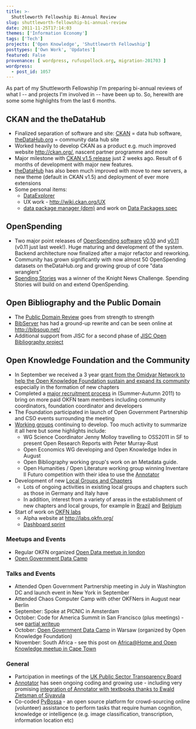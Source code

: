```yaml
---
title: >-
  Shuttleworth Fellowship Bi-Annual Review
slug: shuttleworth-fellowship-bi-annual-review
date: 2011-11-25T17:14:03
themes: ['Information Economy']
tags: ['Tech']
projects: ['Open Knowledge', 'Shuttleworth Fellowship']
posttypes: ['Own Work', 'Updates']
featured: False
provenance: [ wordpress, rufuspollock.org, migration-201703 ]
wordpress:
  - post_id: 1057
---
```


As part of my Shuttleworth Fellowship I'm preparing bi-annual reviews of what I -- and projects I'm involved in -- have been up to. So, herewith are some some highlights from the last 6 months.

## CKAN and the theDataHub

  * Finalized separation of software and site: [CKAN][] = data hub software, [theDataHub.org][datahub] = community data hub site
  * Worked heavily to develop CKAN as a product e.g. much improved website <http://ckan.org/>, nascent partner programme and more
  * Major milestone with [CKAN v1.5 release][ckan-v1.5] just 2 weeks ago. Result of 6 months of development with major new features.
  * [theDataHub][datahub] has also been much improved with move to new servers, a new theme (default in CKAN v1.5) and deployment of ever more extensions
  * Some personal items:
    * [DataExplorer][]
    * UX work - <http://wiki.ckan.org/UX>
    * [data package manager (dpm)][dpm] and work on [Data Packages spec][data-packages]

[ckan-v1.5]: http://blog.okfn.org/2011/11/14/major-new-ckan-release-v1-5/

## OpenSpending

  * Two major point releases of [OpenSpending software][os-repo] [v0.10][os-v0.10] and [v0.11][os-v0.11] (v0.11 just last week!). Huge maturing and development of the system. Backend architecture now finalized after a major refactor and reworking.
  * Community has grown significantly with now almost 50 OpenSpending datasets on theDataHub.org and growing group of core "data wranglers"
  * [Spending Stories][spending-stories] was a winner of the Knight News Challenge. Spending Stories will build on and extend OpenSpending.

[spending-stories]: http://blog.okfn.org/2011/06/22/spending-stories-is-a-winner-of-the-knight-news-challenge/

## Open Bibliography and the Public Domain

  * The [Public Domain Review][pdr] goes from strength to strength
  * [BibServer][] has had a ground-up rewrite and can be seen online at <http://bibsoup.net/>
  * Additional support from JISC for a second phase of [JISC Open Bibliography project](http://openbiblio.net/p/jiscopenbib2/)

## Open Knowledge Foundation and the Community

  * In September we received a 3 year [grant from the Omidyar Network to help the Open Knowledge Foundation sustain and expand its community][omidyar-grant] especially in the formation of new chapters
  * Completed a [major recruitment process][jobs] in (Summer-Autumn 2011) to bring on more paid OKFN team members including community coordinators, foundation coordinator and developers
  * The Foundation participated in launch of Open Government Partnership and CSO events surrounding the meeting
  * [Working groups][okfn-wg] continuing to develop. Too much activity to summarize it all here but some highlights include:
    * WG Science Coordinator Jenny Molloy travelling to OSS2011 in SF to present Open Research Reports with Peter Murray-Rust
    * Open Economics WG developing and Open Knowledge Index in August
    * Open Bibliography working group's work on an Metadata guide.
    * Open Humanities / Open Literature working group winning Inventare Il Futuro competition with their idea to use the [Annotator][]
  * Development of new [Local Groups and Chapters][chapters]
    * Lots of ongoing activities in existing local groups and chapters such as those in Germany and Italy have
    * In addition, interest from a variety of areas in the establishment of new chapters and local groups, for example in [Brazil][chapter-brazil] and [Belgium][chapter-belgium]
  * Start of work on [OKFN labs][labs]
    * Alpha website at <http://labs.okfn.org/>
    * [Dashboard sprint][dashboard]

[omidyar-grant]: http://blog.okfn.org/2011/09/19/omidyar-network-support-okf-to-go-global/

### Meetups and Events

  * Regular OKFN organized [Open Data meetup in london][meetup-london]
  * [Open Government Data Camp][ogdcamp]

### Talks and Events

  * Attended Open Government Partnership meeting in July in Washington DC and launch event in New York in September
  * Attended Chaos Computer Camp with other OKFNers in August near Berlin
  * September: Spoke at PICNIC in Amsterdam
  * October: Code for America Summit in San Francisco (plus meetings) - see [partial writeup](http://rufuspollock.org/2011/10/17/weekly-update-rufus-pollock-2/)
  * October: [Open Government Data Camp][ogdcamp] in Warsaw (organized by Open Knowledge Foundation)
  * November: South Africa - see this post on [Africa@Home and Open Knowledge meetup in Cape Town](http://blog.okfn.org/2011/11/18/two-open-knowledge-events-in-cape-town-africahome-and-open-knowledge-meetup/)

### General

  * Partcipation in meetings of the [UK Public Sector Transparency Board][transparency-board]
  * [Annotator][] has seen ongoing coding and growing use - including very promising [integration of Annotator with textbooks thanks to Ewald Zietsman of Siyavula](http://lists.okfn.org/pipermail/annotator-dev/2011-September/000110.html)
  * Co-coded [PyBossa][] - an open source platform for crowd-sourcing online (volunteer) assistance to perform tasks that require human cognition, knowledge or intelligence (e.g. image classification, transcription, information location etc)

[Annotator]: http://okfn.org/projects/annotator/

[datahub]: http://thedatahub.org/
[datahub-mypage]: http://thedatahub.org/user/rufuspollock

[ogdcamp]: http://ogdcamp.org/

[OpenSpending]: http://openspending.org/
[os-issues]: https://github.com/okfn/openspending/issues
[os-userstories]: http://wiki.openspending.org/User_Stories
[os-repo]: https://github.com/okfn/openspending
[os-v0.10]: http://blog.okfn.org/2011/09/20/openspending-v0-10-released/
[os-v0.11]: http://blog.openspending.org/2011/11/16/openspending-v0-11-released/
[openspendingjs]: http://wiki.openspending.org/OpenSpendingJS

[jobs]: http://okfn.org/jobs
[dashboard]: http://wiki.okfn.org/Community_Dashboard
[okfn-wg]: http://okfn.org/wg/
[chapters]: http://okfn.org/chapters/
[chapter-brazil]: http://wiki.okfn.org/Chapter/Brazil
[chapter-belgium]: http://wiki.okfn.org/Chapter/Brazil
[labs]: http://labs.okfn.org/

[meetup-london]: http://www.meetup.com/OpenKnowledgeFoundation/London-GB/

[CKAN]: http://ckan.org/
[ckanjs]: http://github.com/okfn/ckanjs
[DataExplorer]: http://wiki.ckan.org/DataExplorer
[datapkg]: http://okfn.org/projects/datapkg
[dpm]: http://github.com/okfn/dpm
[data-packages]: http://wiki.ckan.org/Data_Packages

[BibServer]: http://bibserver.okfn.org/
[BibServer repo]: http://github.com/okfn/bibserver
[pdr]: http://publicdomainreview.org/

[labs]: http://wiki.okfn.org/OKFN_Labs
[PyBossa]: https://github.com/citizen-cyberscience-centre/pybossa

[transparency-board]: http://data.gov.uk/blog/new-public-sector-transparency-board-and-public-data-transparency-principles

[contactme]: http://okfn.org/members/rgrp

